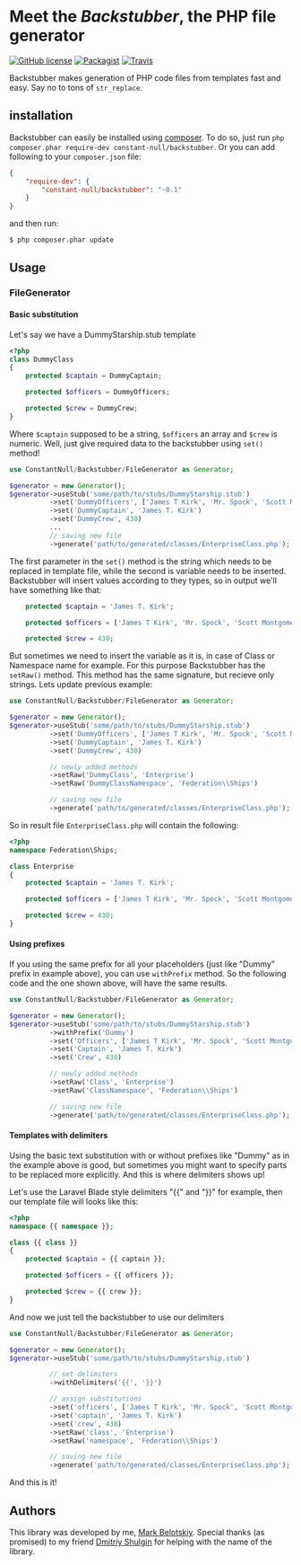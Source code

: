 # Meet the _Backstubber_, the PHP file generator

[![GitHub license](https://img.shields.io/github/license/constant-null/backstubber.svg?style=flat-square)](http://badges.mit-license.org/)
[![Packagist](https://img.shields.io/packagist/v/constant-null/backstubber.svg?style=flat-square)](https://packagist.org/packages/constant-null/backstubber)
[![Travis](https://img.shields.io/travis/constant-null/backstubber.svg?style=flat-square)](https://travis-ci.org/constant-null/backstubber/settings)

 Backstubber makes generation of PHP code files from templates fast and easy.
 Say no to tons of `str_replace`.

## installation

Backstubber can easily be installed using [composer](http://getcomposer.org/).
To do so, just run `php composer.phar require-dev constant-null/backstubber`.
Or you can add following to your `composer.json` file:

```json
{
    "require-dev": {
        "constant-null/backstubber": "~0.1"
    }
}
```

and then run:

```
$ php composer.phar update
```

## Usage

### FileGenerator

#### Basic substitution

Let's say we have a DummyStarship.stub template

```php
<?php
class DummyClass
{
    protected $captain = DummyCaptain;

    protected $officers = DummyOfficers;

    protected $crew = DummyCrew;
}
```

Where `$captain` supposed to be a string, `$officers` an array and `$crew` is numeric.
Well, just give required data to the backstubber using `set()` method!

```php
use ConstantNull/Backstubber/FileGenerator as Generator;

$generator = new Generator();
$generator->useStub('some/path/to/stubs/DummyStarship.stub')
          ->set('DummyOfficers', ['James T Kirk', 'Mr. Spock', 'Scott Montgomery'])
          ->set('DummyCaptain', 'James T. Kirk')
          ->set('DummyCrew', 430)
          ...
          // saving new file
          ->generate('path/to/generated/classes/EnterpriseClass.php');
```
The first parameter in the `set()` method is the string which needs to be replaced in template file,
while the second is variable needs to be inserted.
Backstubber will insert values according to they types, so in output we'll have something like that:

```php
    protected $captain = 'James T. Kirk';

    protected $officers = ['James T Kirk', 'Mr. Spock', 'Scott Montgomery'];

    protected $crew = 430;
```

But sometimes we need to insert the variable as it is, in case of Class or Namespace name for example.
For this purpose Backstubber has the `setRaw()` method.
This method has the same signature, but recieve only strings. Lets update previous example:

```php
use ConstantNull/Backstubber/FileGenerator as Generator;

$generator = new Generator();
$generator->useStub('some/path/to/stubs/DummyStarship.stub')
          ->set('DummyOfficers', ['James T Kirk', 'Mr. Spock', 'Scott Montgomery'])
          ->set('DummyCaptain', 'James T. Kirk')
          ->set('DummyCrew', 430)

          // newly added methods
          ->setRaw('DummyClass', 'Enterprise')
          ->setRaw('DummyClassNamespace', 'Federation\\Ships')

          // saving new file
          ->generate('path/to/generated/classes/EnterpriseClass.php');
```

So in result file `EnterpriseClass.php` will contain the following:

```php
<?php
namespace Federation\Ships;

class Enterprise
{
    protected $captain = 'James T. Kirk';

    protected $officers = ['James T Kirk', 'Mr. Spock', 'Scott Montgomery'];

    protected $crew = 430;
}
```

#### Using prefixes

If you using the same prefix for all your placeholders (just like "Dummy" prefix in example above), you can use `withPrefix` method.
So the following code and the one shown above, will have the same results.

```php
use ConstantNull/Backstubber/FileGenerator as Generator;

$generator = new Generator();
$generator->useStub('some/path/to/stubs/DummyStarship.stub')
          ->withPrefix('Dummy')
          ->set('Officers', ['James T Kirk', 'Mr. Spock', 'Scott Montgomery'])
          ->set('Captain', 'James T. Kirk')
          ->set('Crew', 430)

          // newly added methods
          ->setRaw('Class', 'Enterprise')
          ->setRaw('ClassNamespace', 'Federation\\Ships')

          // saving new file
          ->generate('path/to/generated/classes/EnterpriseClass.php');
```

#### Templates with delimiters

Using the basic text substitution with or without prefixes like "Dummy" as in the example above is good,
but sometimes you might want to specify parts to be replaced more explicitly.
And this is where delimiters shows up!

Let's use the Laravel Blade style delimiters "{{" and "}}" for example, then our template file will looks like this:

```php
<?php
namespace {{ namespace }};

class {{ class }}
{
    protected $captain = {{ captain }};

    protected $officers = {{ officers }};

    protected $crew = {{ crew }};
}
```
And now we just tell the backstubber to use our delimiters

```php
use ConstantNull/Backstubber/FileGenerator as Generator;

$generator = new Generator();
$generator->useStub('some/path/to/stubs/DummyStarship.stub')

          // set delimiters
          ->withDelimiters('{{', '}}')

          // assign substitutions
          ->set('officers', ['James T Kirk', 'Mr. Spock', 'Scott Montgomery'])
          ->set('captain', 'James T. Kirk')
          ->set('crew', 430)
          ->setRaw('class', 'Enterprise')
          ->setRaw('namespace', 'Federation\\Ships')

          // saving new file
          ->generate('path/to/generated/classes/EnterpriseClass.php');
```

And this is it!

## Authors

This library was developed by me, [Mark Belotskiy](https://github.com/constant-null). Special thanks (as promised) to my friend [Dmitriy Shulgin]() for helping with the name of the library.